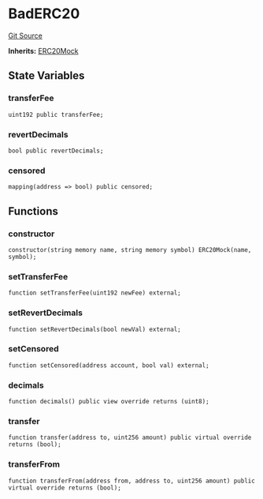 # BadERC20
[Git Source](https://github.com/larrythecucumber321/protocol/blob/aabf2c9d4120808940fb3be9193cb66ea71ac351/contracts/plugins/mocks/BadERC20.sol)

**Inherits:**
[ERC20Mock](/tools/docgen/src/contracts/plugins/mocks/ERC20Mock.sol/contract.ERC20Mock.md)


## State Variables
### transferFee

```solidity
uint192 public transferFee;
```


### revertDecimals

```solidity
bool public revertDecimals;
```


### censored

```solidity
mapping(address => bool) public censored;
```


## Functions
### constructor


```solidity
constructor(string memory name, string memory symbol) ERC20Mock(name, symbol);
```

### setTransferFee


```solidity
function setTransferFee(uint192 newFee) external;
```

### setRevertDecimals


```solidity
function setRevertDecimals(bool newVal) external;
```

### setCensored


```solidity
function setCensored(address account, bool val) external;
```

### decimals


```solidity
function decimals() public view override returns (uint8);
```

### transfer


```solidity
function transfer(address to, uint256 amount) public virtual override returns (bool);
```

### transferFrom


```solidity
function transferFrom(address from, address to, uint256 amount) public virtual override returns (bool);
```

